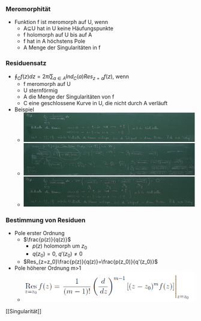 ###  Meromorphität
+ Funktion f ist meromorph auf U, wenn
	+ A⊆U hat in U keine Häufungspunkte
	+ f holomorph auf U bis auf A
	+ f hat in A höchstens Pole
	+ A Menge der Singularitäten in f

### Residuensatz
+ $\oint_Cf(z)dz=2\pi i\sum_{a∈A}Ind_C(a)Res_{z=a}f(z)$, wenn
	+ f meromorph auf U
	+ U sternförmig
	+ A die Menge der Singularitäten von f
	+ C eine geschlossene Kurve in U, die nicht durch A verläuft
+ Beispiel
	+ ![](Pasted%20image%2020220526104241.png)
	+ ![](Pasted%20image%2020220526104257.png)
	+ ![](Pasted%20image%2020220526104312.png)

### Bestimmung von Residuen
+ Pole erster Ordnung
	+ $\frac{p(z)}{q(z)}$
		+ $p(z)$ holomorph um $z_0$
		+ $q(z_0)=0$, $q'(z_0)≠0$
	+ $Res_{z=z_0}\frac{p(z)}{q(z)}=\frac{p(z_0)}{q'(z_0)}$
+ Pole höherer Ordnung m>1
	+ ![](Pasted%20image%2020220526104933.png)

[[Singularität]]